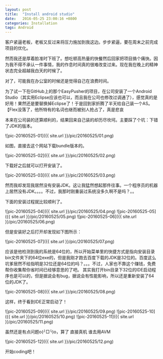 ```yaml
---
layout: post
title:  "Install android studio"
date:   2016-05-25 23:00:16 +0800
categories: Installation
tags: Android
---
```


客户紧逼老板，老板又反过来将压力施加到我这边。步步紧逼，要在周末之前完成项目的优化。

然而我还是厚着脸准时下班了。想吃顿高热量的快餐然后回家把项目搞个痛快。因为我不得不承认一件事情，我的作息时间真的很难改变过来。现在我在晚上的精神状态完全超越我白天的时候了。

对了，可能我在办公室的时候还是觉得自己在浪费时间。

为了试一下在GitHub上的那个EasyPusher的项目，在公司安装了一个Android Studio（其实用Eclipse应该也可以，而且我在公司也修改过调通了），感觉真的是好用！果然还是要替换掉Eclipse了！于是回到家折腾了半天给自己装一个AS。【Flex没落了，他所特有的名词也继而被别人抢占了，真是悲哀

本来在公司装的还算顺利的，结果回来自己装的却历尽坎坷。主要踩了个坑：下错了JDK的版本。

![pic-20160525-01]({{ site.url }}/pic/20160525/01.png)

如图，直接去这个网站下载bundle版本的。

![pic-20160525-02]({{ site.url }}/pic/20160525/02.png)

下载好之后就可以打开安装了。

![pic-20160525-03]({{ site.url }}/pic/20160525/03.png)

然而我却发现我居然没有安装JDK。这让我猛然想起那件往事。一个程序员的机器上居然没有JDK。。。。不过，我那时刚重装过系统没多久啊不是吗？。。

下面的安装过程就比较顺利了。

![pic-20160525-04]({{ site.url }}/pic/20160525/04.png)
![pic-20160525-05]({{ site.url }}/pic/20160525/05.png)
![pic-20160525-06]({{ site.url }}/pic/20160525/06.png)

但是安装好之后打开却发现如下图所示：

![pic-20160525-07]({{ site.url }}/pic/20160525/07.png)

应该是他检测到我的系统是64位的，所以开始菜单里的快捷方式是指向安装目录bin文件夹下的64位exe的，但是我刚才跑去百度下载的JDK是32位的。百度这么坑爹居然不给指明是32位还是64位的吗？。。。不过，人家也不靠这个赚钱，免费帮你收集帮你省时间已经够意思的了吧。
其实我打开bin目录下32位的IDE启动程序也是可以的，但是据说会有bug，据说会有性能影响，所以还是重新安装了64位的JDK了。

![pic-20160525-08]({{ site.url }}/pic/20160525/08.png)

这样，终于看到IDE正常启动了！

![pic-20160525-09]({{ site.url }}/pic/20160525/09.png)
![pic-20160525-10]({{ site.url }}/pic/20160525/10.png)
![pic-20160525-11]({{ site.url }}/pic/20160525/11.png)

虽然还是有点问题o(╯□╰)o，算了 直接真机 谁去用AVM

![pic-20160525-12]({{ site.url }}/pic/20160525/12.png)

开始coding吧！
